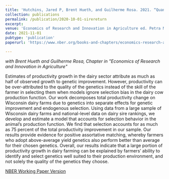 ```yaml
---
title: 'Hutchins, Jared P, Brent Hueth, and Guilherme Rosa. 2021. “Quantifying Heterogeneous Returns to Genetic Selection: Evidence from Wisconsin Dairies.” Economics of Research and Innovation in Agriculture ed. Petra Moser (Chicago: University of Chicago Press, 2021)'
collection: publications
permalink: /publication/2020-10-01-sirereturn
excerpt: 
venue: 'Economics of Research and Innovation in Agriculture ed. Petra Moser (Chicago: University of Chicago Press, 2021)'
date: 2021-11-01
pubtype: 'publication'
paperurl: 'https://www.nber.org/books-and-chapters/economics-research-and-innovation-agriculture/quantifying-heterogeneous-returns-genetic-selection-evidence-wisconsin-dairies'

---
```


*with Brent Hueth and Guilherme Rosa, Chapter in "Economics of Research and Innovation in Agriculture"*


Estimates of productivity growth in the dairy sector attribute as much as half of observed growth to genetic improvement. However, productivity can be over-attributed to the quality of the genetics instead of the skill of the farmer in selecting them when models ignore selection bias in the dairy cow production function. Our work decomposes total productivity change on Wisconsin dairy farms due to genetics into separate effects for genetic improvement and endogenous selection. Using data from a large sample of Wisconsin dairy farms and national-level data on dairy sire rankings, we develop and estimate a model that accounts for selection behavior in the animal’s production function. We find that selection accounts for as much as 75 percent of the total productivity improvement in our sample. Our results provide evidence for positive assortative matching, whereby farmers who adopt above-average yield genetics also perform better than average for their chosen genetics. Overall, our results indicate that a large portion of productivity growth in dairy farming can be explained by farmers’ ability to identify and select genetics well suited to their production environment, and not solely the quality of the genetics they choose. 

[NBER Working Paper Version](https://www.nber.org/papers/w26417)